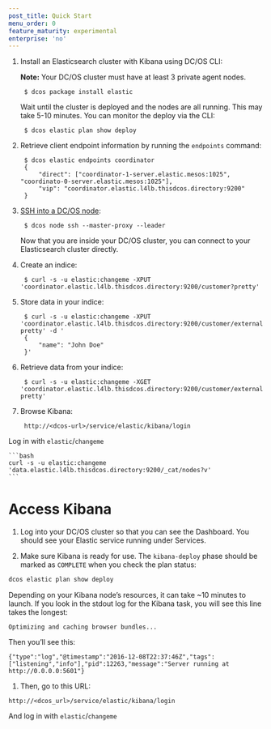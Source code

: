```yaml
---
post_title: Quick Start
menu_order: 0
feature_maturity: experimental
enterprise: 'no'
---
```


1. Install an Elasticsearch cluster with Kibana using DC/OS CLI:

    **Note:** Your DC/OS cluster must have at least 3 private agent nodes.

        $ dcos package install elastic
        
    Wait until the cluster is deployed and the nodes are all running. This may take 5-10 minutes. You can monitor the deploy via the CLI:

        $ dcos elastic plan show deploy

1. Retrieve client endpoint information by running the `endpoints` command:
        
        $ dcos elastic endpoints coordinator
        {
            "direct": ["coordinator-1-server.elastic.mesos:1025", "coordinato-0-server.elastic.mesos:1025"],
            "vip": "coordinator.elastic.l4lb.thisdcos.directory:9200"
        }

1. [SSH into a DC/OS node][1]:

        $ dcos node ssh --master-proxy --leader

    Now that you are inside your DC/OS cluster, you can connect to your Elasticsearch cluster directly.

1. Create an indice:

        $ curl -s -u elastic:changeme -XPUT 'coordinator.elastic.l4lb.thisdcos.directory:9200/customer?pretty'


1. Store data in your indice:

        $ curl -s -u elastic:changeme -XPUT 'coordinator.elastic.l4lb.thisdcos.directory:9200/customer/external/1?pretty' -d '
        {
            "name": "John Doe"
        }'
        
1. Retrieve data from your indice:

        $ curl -s -u elastic:changeme -XGET 'coordinator.elastic.l4lb.thisdcos.directory:9200/customer/external/1?pretty'
        
1. Browse Kibana:

        http://<dcos-url>/service/elastic/kibana/login

  Log in with `elastic`/`changeme`

	```bash
	curl -s -u elastic:changeme 'data.elastic.l4lb.thisdcos.directory:9200/_cat/nodes?v'
	```

# Access Kibana

1. Log into your DC/OS cluster so that you can see the Dashboard. You should see your Elastic service running under Services.

1. Make sure Kibana is ready for use. The `kibana-deploy` phase should be marked as `COMPLETE` when you check the plan status:

  ```bash
  dcos elastic plan show deploy
  ```

  Depending on your Kibana node’s resources, it can take ~10 minutes to launch. If you look in the stdout log for the Kibana task, you will see this line takes the longest:

  ```
  Optimizing and caching browser bundles...
  ```

  Then you’ll see this:

  ```
  {"type":"log","@timestamp":"2016-12-08T22:37:46Z","tags":["listening","info"],"pid":12263,"message":"Server running at http://0.0.0.0:5601"}
  ```

1. Then, go to this URL:
  ```
  http://<dcos_url>/service/elastic/kibana/login
  ```
  And log in with `elastic`/`changeme`

[1]: https://docs.mesosphere.com/1.9/administration/access-node/sshcluster/

